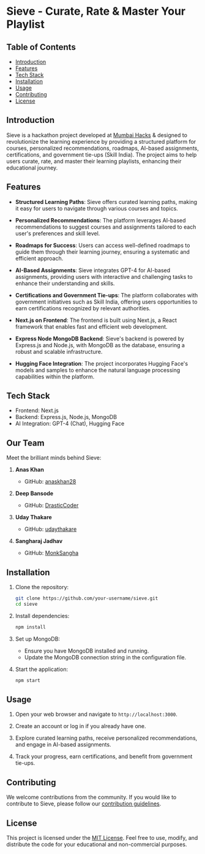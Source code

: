 # Sieve - Curate, Rate & Master Your Playlist

## Table of Contents
- [Introduction](#introduction)
- [Features](#features)
- [Tech Stack](#tech-stack)
- [Installation](#installation)
- [Usage](#usage)
- [Contributing](#contributing)
- [License](#license)

## Introduction

Sieve is a hackathon project developed at [Mumbai Hacks](https://mumbaihacks.com/) & designed to revolutionize the learning experience by providing a structured platform for courses, personalized recommendations, roadmaps, AI-based assignments, certifications, and government tie-ups (Skill India). The project aims to help users curate, rate, and master their learning playlists, enhancing their educational journey.

## Features

- **Structured Learning Paths**: Sieve offers curated learning paths, making it easy for users to navigate through various courses and topics.

- **Personalized Recommendations**: The platform leverages AI-based recommendations to suggest courses and assignments tailored to each user's preferences and skill level.

- **Roadmaps for Success**: Users can access well-defined roadmaps to guide them through their learning journey, ensuring a systematic and efficient approach.

- **AI-Based Assignments**: Sieve integrates GPT-4 for AI-based assignments, providing users with interactive and challenging tasks to enhance their understanding and skills.

- **Certifications and Government Tie-ups**: The platform collaborates with government initiatives such as Skill India, offering users opportunities to earn certifications recognized by relevant authorities.

- **Next.js on Frontend**: The frontend is built using Next.js, a React framework that enables fast and efficient web development.

- **Express Node MongoDB Backend**: Sieve's backend is powered by Express.js and Node.js, with MongoDB as the database, ensuring a robust and scalable infrastructure.

- **Hugging Face Integration**: The project incorporates Hugging Face's models and samples to enhance the natural language processing capabilities within the platform.

## Tech Stack

- Frontend: Next.js
- Backend: Express.js, Node.js, MongoDB
- AI Integration: GPT-4 (Chat), Hugging Face

## Our Team

Meet the brilliant minds behind Sieve:

1. **Anas Khan**
   - GitHub: [anaskhan28](https://github.com/anaskhan28)

2. **Deep Bansode**
   - GitHub: [DrasticCoder](https://github.com/DrasticCoder)

3. **Uday Thakare**
   - GitHub: [udaythakare](https://github.com/udaythakare)

4. **Sangharaj Jadhav**
   - GitHub: [MonkSangha ](https://github.com/MonkSangha )


## Installation

1. Clone the repository:

    ```bash
    git clone https://github.com/your-username/sieve.git
    cd sieve
    ```

2. Install dependencies:

    ```bash
    npm install
    ```

3. Set up MongoDB:
    - Ensure you have MongoDB installed and running.
    - Update the MongoDB connection string in the configuration file.

4. Start the application:

    ```bash
    npm start
    ```

## Usage

1. Open your web browser and navigate to `http://localhost:3000`.

2. Create an account or log in if you already have one.

3. Explore curated learning paths, receive personalized recommendations, and engage in AI-based assignments.

4. Track your progress, earn certifications, and benefit from government tie-ups.

## Contributing

We welcome contributions from the community. If you would like to contribute to Sieve, please follow our [contribution guidelines](CONTRIBUTING.md).

## License

This project is licensed under the [MIT License](LICENSE). Feel free to use, modify, and distribute the code for your educational and non-commercial purposes.
